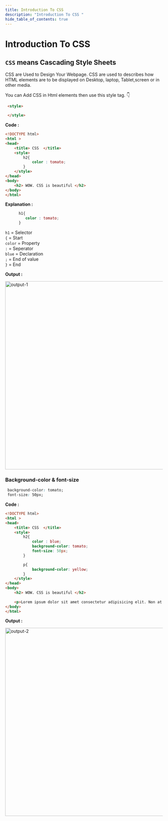 ```yaml
---
title: Introduction To CSS  
description: "Introduction To CSS "
hide_table_of_contents: true
---
```

# Introduction To CSS 

## ```CSS``` means Cascading Style Sheets

CSS are Used to Design Your Webpage.
CSS are used to describes how HTML elements are to be displayed on Desktop, laptop, Tablet,screen or in other media.

You can Add CSS in Html elements then use this style tag. 👇

```html
 <style>

 </style>
```

**Code :**

```html
<!DOCTYPE html>
<html >
<head>
    <title> CSS  </title>
    <style>
        h2{
            color : tomato;
        }
    </style>
</head>
<body> 
    <h2> WOW. CSS is beautiful </h2>
</body>
</html>
```
**Explanation :**

```css
      h1{
         color : tomato;
      }
```

```h1```  = Selector <br/>
```{``` = Start <br/>
```color``` = Property <br/>
```:``` =  Seperator <br/>
```blue``` = Declaration <br/>
```;``` = End of value <br/>
```}``` = End <br/>

**Output :**

<img src="/icp/12/output-1.png" alt="output-1" width="600px"/>

### Background-color & font-size

```css
 background-color: tomato;
 font-size: 50px;
```

**Code :**

```html
<!DOCTYPE html>
<html >
<head>
    <title> CSS  </title>
    <style>
        h2{
            color : blue;
            background-color: tomato;
            font-size: 50px;
        }

        p{
            background-color: yellow;
        }
    </style>
</head>
<body> 
    <h2> WOW. CSS is beautiful </h2>
    
    <p>Lorem ipsum dolor sit amet consectetur adipisicing elit. Non at dignissimos commodi sequi alias dolores. Dolorem recusandae alias blanditiis eaque eos maxime voluptatibus qui repellendus, ratione ut, repellat, maiores natus.</p>
</body>
</html>
```
**Output :**

<img src="/icp/12/output-2.png" alt="output-2" width="600px"/>


